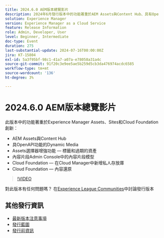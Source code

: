 ```yaml
---
title: 2024.6.0 AEM版本總覽影片
description: 2024年6月發行版本中的功能著重於AEM Assets與Content Hub、具有OpenAPI功能的Dynamic Media、Assets選擇器增強功能 — 標籤和過期的資產、內容片段Admin Console中的內容片段模型、Cloud Foundation — 在Cloud Manager中新增私人存放庫，以及Cloud Foundation — 內容還原。
solution: Experience Manager
version: Experience Manager as a Cloud Service
feature: Release Information
role: Admin, Developer, User
level: Beginner, Intermediate
doc-type: Event
duration: 275
last-substantial-update: 2024-07-16T00:00:00Z
jira: KT-15804
exl-id: 5a3f95bf-98c1-41a7-a07a-e78058a31a4c
source-git-commit: 91f20c3e9ee5ae5b259d5cb3da476974acdc6585
workflow-type: tm+mt
source-wordcount: '136'
ht-degree: 3%

---
```


# 2024.6.0 AEM版本總覽影片

此版本中的功能著重於Experience Manager Assets、Sites和Cloud Foundation創新：

* AEM Assets與Content Hub
* 具OpenAPI功能的Dynamic Media
* Assets選擇器增強功能 — 標籤和過期的資產
* 內容片段Admin Console中的內容片段模型
* Cloud Foundation — 在Cloud Manager中新增私人存放庫
* Cloud Foundation — 內容還原

>[!VIDEO](https://video.tv.adobe.com/v/3430779/?learn=on)


對此版本有任何問題嗎？  在[Experience League Communities](https://adobe.ly/47dj9Wj)中討論發行版本

## 其他發行資訊

* [最新版本注意事項](https://experienceleague.adobe.com/docs/experience-manager-cloud-service/content/release-notes/home.html?lang=zh-Hant)
* [發行藍圖](https://experienceleague.adobe.com/docs/experience-manager-release-information/aem-release-updates/update-releases-roadmap.html?lang=zh-Hant)
* [發行前資訊](https://experienceleague.adobe.com/docs/experience-manager-cloud-service/content/release-notes/prerelease.html?lang=zh-Hant)
